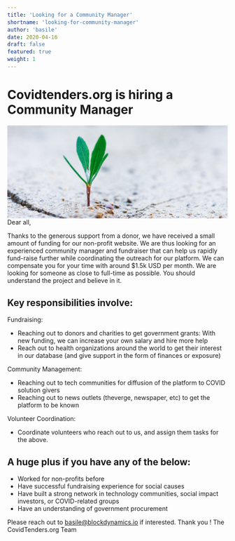 ```yaml
---
title: 'Looking for a Community Manager'
shortname: 'looking-for-community-manager'
author: 'basile'
date: 2020-04-16
draft: false
featured: true
weight: 1
---
```


# Covidtenders.org is hiring a Community Manager

<img src="../../assets/communitymanagerimage.jpg"
     alt="Community Manager Image"
     style="float: left; margin-right: 10px;" />

Dear all,

Thanks to the generous support from a donor, we have received a small amount of funding for our non-profit website.
We are thus looking for an experienced community manager and fundraiser that can help us rapidly fund-raise further while coordinating the outreach for our platform. We can compensate you for your time with around $1.5k USD per month. We are looking for someone as close to full-time as possible. You should understand the project and believe in it.

## Key responsibilities involve:

Fundraising:
* Reaching out to donors and charities to get government grants: With new funding, we can increase your own salary and hire more help
* Reach out to health organizations around the world to get their interest in our database (and give support in the form of finances or exposure)

Community Management:
* Reaching out to tech communities for diffusion of the platform to COVID solution givers
* Reaching out to news outlets (theverge, newspaper, etc) to get the platform to be known

Volunteer Coordination:
* Coordinate volunteers who reach out to us, and assign them tasks for the above.

## A huge plus if you have any of the below:
* Worked for non-profits before
* Have successful fundraising experience for social causes
* Have built a strong network in technology communities, social impact investors, or COVID-related groups
* Have an understanding of government procurement

Please reach out to basile@blockdynamics.io if interested. Thank you !
The CovidTenders.org Team